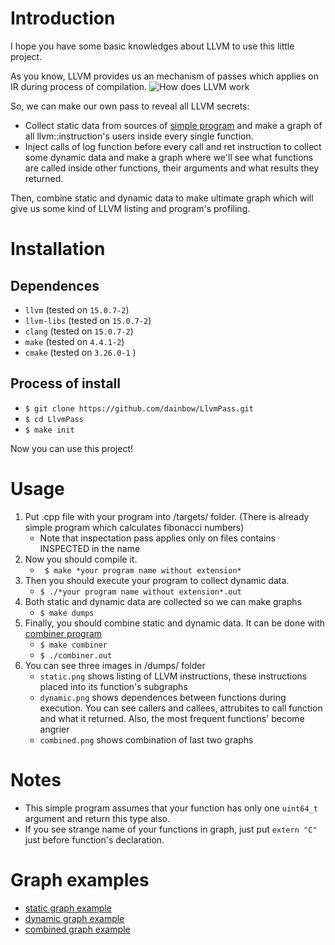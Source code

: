 # Introduction
I hope you have some basic knowledges about LLVM to use this little project.

As you know, LLVM provides us an mechanism of passes which applies on IR during process of compilation. 
![How does LLVM work](https://user-images.githubusercontent.com/26509840/225095862-eb984adc-88e3-4e29-8a9a-6558ce3b9ecd.png)

So, we can make our own pass to reveal all LLVM secrets:
  + Collect static data from sources of [simple program](https://github.com/dainbow/LlvmPass/blob/master/targets/INSPECTED_fibonacci.cpp) and make a graph of all llvm::instruction's users inside every single function.
  + Inject calls of log function before every call and ret instruction to collect some dynamic data and make a graph where we'll see what functions are called inside other functions, their arguments and what results they returned.

Then, combine static and dynamic data to make ultimate graph which will give us some kind of LLVM listing and program's profiling. 

# Installation
## Dependences 
  + ``` llvm ``` (tested on ``` 15.0.7-2 ```) 
  + ``` llvm-libs ``` (tested on ``` 15.0.7-2 ```)
  + ``` clang ``` (tested on ``` 15.0.7-2 ```)
  + ``` make ``` (tested on ``` 4.4.1-2 ```)
  + ``` cmake ``` (tested on ``` 3.26.0-1 ``` )
## Process of install
  + ``` $ git clone https://github.com/dainbow/LlvmPass.git ```
  + ``` $ cd LlvmPass ```
  + ``` $ make init ```
  
Now you can use this project!

# Usage
  1. Put .cpp file with your program into /targets/ folder. (There is already simple program which calculates fibonacci numbers)
      - Note that inspectation pass applies only on files contains INSPECTED in the name
  3. Now you should compile it. 
      - ``` $ make *your program name without extension*```
  4. Then you should execute your program to collect dynamic data.
      - ``` $ ./*your program name without extension*.out ```
  5. Both static and dynamic data are collected so we can make graphs
      - ``` $ make dumps ```
  6. Finally, you should combine static and dynamic data. It can be done with [combiner program](https://github.com/dainbow/LlvmPass/blob/master/targets/combiner.cpp)
      - ``` $ make combiner ```
      - ``` $ ./combiner.out ```
  7. You can see three images in /dumps/ folder
      - ``` static.png ``` shows listing of LLVM instructions, these instructions placed into its function's subgraphs
      - ``` dynamic.png ``` shows dependences between functions during execution. You can see callers and callees, attrubites to call function and what it returned. Also, the most frequent functions' become angrier
      - ``` combined.png ``` shows combination of last two graphs

# Notes
  + This simple program assumes that your function has only one ``` uint64_t ``` argument and return this type also.
  + If you see strange name of your functions in graph, just put ``` extern "C" ``` just before function's declaration.

# Graph examples

+ [static graph example](https://github.com/dainbow/LlvmPass/blob/master/examples/static.png)
+ [dynamic graph example](https://github.com/dainbow/LlvmPass/blob/master/examples/dynamic.png)
+ [combined graph example](https://github.com/dainbow/LlvmPass/blob/master/examples/combined.png)

